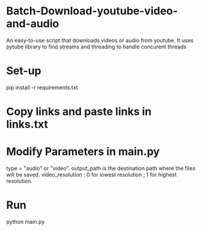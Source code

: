 # Batch-Download-youtube-video-and-audio
An easy-to-use script that downloads videos or audio from youtube. It uses pytube library to find streams and threading to handle concurent threads

# Set-up
pip install -r  requirements.txt


# Copy links and paste links in links.txt

# Modify Parameters in main.py
type = "audio" or "video".
output_path is the destination path where the files will be saved.
video_resolution : 0 for lowest resolution ; 1 for highest resolution.


# Run

python main.py



